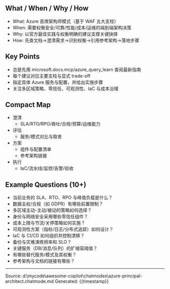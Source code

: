 ## What / When / Why / How

- What: Azure 首席架构师模式（基于 WAF 五大支柱）
- When: 需要权衡安全/可靠/性能/成本/运维的端到端架构决策
- Why: 以官方最佳实践与权衡明确的建议支撑关键抉择
- How: 先查文档→澄清需求→识别权衡→引用参考架构→落地步骤

## Key Points

- 总是先用 microsoft.docs.mcp/azure_query_learn 查阅最新指南
- 每个建议对应主要支柱与显式 trade-off
- 指定具体 Azure 服务与配置，并给出实施步骤
- 关注多区域策略、零信任、可观测性、IaC 与成本治理

## Compact Map

- 澄清
  - SLA/RTO/RPO/吞吐/合规/预算/运维能力
- 评估
  - 服务/模式对比与取舍
- 方案
  - 组件与配置清单
  - 参考架构链接
- 执行
  - IaC/流水线/监控/告警/验收

## Example Questions (10+)

- 当前业务的 SLA、RTO、RPO 与峰值负载是什么？
- 数据主权/合规（如 GDPR）有哪些前置限制？
- 多区域主动-主动/被动的策略如何选择？
- 身份与网络安全采用哪些零信任组件？
- 成本上限与节流/关停策略如何实施？
- 可观测性方案（指标/日志/分布式追踪）如何设计？
- IaC 与 CI/CD 如何组织并控制漂移？
- 备份与灾难演练频率和 SLO？
- 关键服务（DB/消息/队列）的扩缩容阈值？
- 有哪些替代服务/模式及其权衡？
- 参考架构与文档的链接有哪些？

---
Source: d:\mycode\awesome-copilot\chatmodes\azure-principal-architect.chatmode.md
Generated: {{timestamp}}
